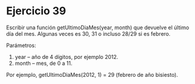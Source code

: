 <h1>Ejercicio 39</h1>
<p>Escribir una función getUltimoDiaMes(year, month) que devuelve el último día del mes. Algunas veces es 30, 31 o incluso 28/29 si es febrero.</p>
<p>Parámetros:</p>
<ol>
  <li>year – año de 4 dígitos, por ejemplo 2012.</li>
  <li>month – mes, de 0 a 11.</li>
</ol>
<p>Por ejemplo, getUltimoDiaMes(2012, 1) = 29 (febrero de año bisiesto).</p>
